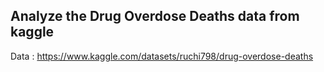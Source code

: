 ## Analyze the Drug Overdose Deaths data from kaggle 
Data : https://www.kaggle.com/datasets/ruchi798/drug-overdose-deaths
